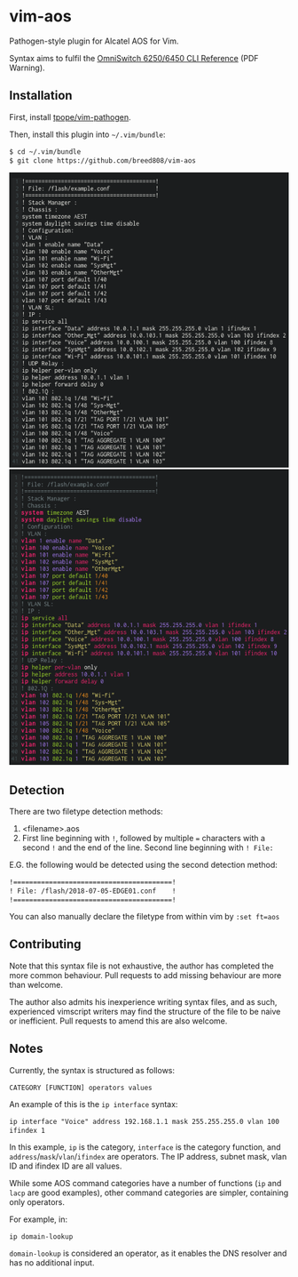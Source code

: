 vim-aos
=======

Pathogen-style plugin for Alcatel AOS for Vim.

Syntax aims to fulfil the [OmniSwitch 6250/6450 CLI Reference](http://www.alcaserv.cz/images/Data/Doumentace_pdf/Campus_Acess_Switches/OmniSwitch_6450/02_User_Guide/04_OmniSwitch_6250_6450_CLI_Reference_Guide/os_cli_664_revD1.pdf) (PDF Warning).

Installation
------------

First, install [tpope/vim-pathogen](https://github.com/tpope/vim-pathogen).

Then, install this plugin into `~/.vim/bundle`:
```Shell
$ cd ~/.vim/bundle
$ git clone https://github.com/breed808/vim-aos
```


![Before](https://raw.githubusercontent.com/breed808/vim-aos/master/before.png)
![After](https://raw.githubusercontent.com/breed808/vim-aos/master/after.png)

Detection
---------

There are two filetype detection methods:
1. \<filename\>.aos
2. First line beginning with `!`, followed by multiple `=` characters with a second `!` and the end of the line. Second line beginning with `! File:`

E.G. the following would be detected using the second detection method:

```
!========================================!
! File: /flash/2018-07-05-EDGE01.conf    !
!========================================!
```

You can also manually declare the filetype from within vim by `:set ft=aos`

Contributing
------------

Note that this syntax file is not exhaustive, the author has completed the more common behaviour. Pull requests to add missing behaviour are more than welcome.

The author also admits his inexperience writing syntax files, and as such, experienced vimscript writers may find the structure of the file to be naive or inefficient. Pull requests to amend this are also welcome.

Notes
-----

Currently, the syntax is structured as follows:

```
CATEGORY [FUNCTION] operators values
```

An example of this is the `ip interface` syntax:

```
ip interface "Voice" address 192.168.1.1 mask 255.255.255.0 vlan 100 ifindex 1
```

In this example, `ip` is the category, `interface` is the category function, and `address`/`mask`/`vlan`/`ifindex` are operators. The IP address, subnet mask, vlan ID and ifindex ID are all values.

While some AOS command categories have a number of functions (`ip` and `lacp` are good examples), other command categories are simpler, containing only operators.

For example, in:

```
ip domain-lookup
```

`domain-lookup` is considered an operator, as it enables the DNS resolver and has no additional input.
